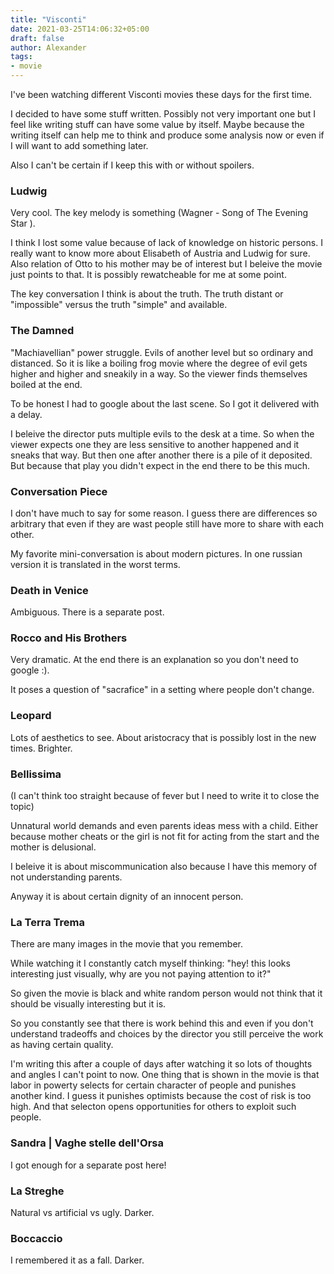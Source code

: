 ```yaml
---
title: "Visconti"
date: 2021-03-25T14:06:32+05:00
draft: false
author: Alexander
tags:
- movie
---
```


I've been watching different Visconti movies these days for the first time.

I decided to have some stuff written.
Possibly not very important one but I feel like writing stuff can have some value by itself.
Maybe because the writing itself can help me to think and produce some analysis now or even if I will want to add something later.

Also I can't be certain if I keep this with or without spoilers.

### Ludwig

Very cool.
The key melody is something (Wagner - Song of The Evening Star ).

I think I lost some value because of lack of knowledge on historic persons.
I really want to know more about Elisabeth of Austria and Ludwig for sure.
Also relation of Otto to his mother may be of interest but I beleive the movie just points to that.
It is possibly rewatcheable for me at some point.

The key conversation I think is about the truth.
The truth distant or "impossible" versus the truth "simple" and available.

### The Damned

"Machiavellian" power struggle. Evils of another level but so ordinary and distanced.
So it is like a boiling frog movie where the degree of evil gets higher and higher and sneakily in a way.
So the viewer finds themselves boiled at the end.

To be honest I had to google about the last scene.
So I got it delivered with a delay.

I beleive the director puts multiple evils to the desk at a time.
So when the viewer expects one they are less sensitive to another happened and it sneaks that way.
But then one after another there is a pile of it deposited.
But because that play you didn't expect in the end there to be this much.

### Conversation Piece

I don't have much to say for some reason.
I guess there are differences so arbitrary that even if they are wast people still have more to share with each other.

My favorite mini-conversation is about modern pictures.
In one russian version it is translated in the worst terms.

### Death in Venice

Ambiguous. There is a separate post.

### Rocco and His Brothers

Very dramatic.
At the end there is an explanation so you don't need to google :).

It poses a question of "sacrafice" in a setting where people don't change.

### Leopard

Lots of aesthetics to see.
About aristocracy that is possibly lost in the new times.
Brighter.

### Bellissima

(I can't think too straight because of fever but I need to write it to close the topic)

Unnatural world demands and even parents ideas mess with a child.
Either because mother cheats or the girl is not fit for acting from the start and the mother is delusional.

I beleive it is about miscommunication also because
I have this memory of not understanding parents.

Anyway it is about certain dignity of an innocent person.

### La Terra Trema

There are many images in the movie that you remember.

While watching it I constantly catch myself thinking: "hey! this looks interesting just visually, why are you not paying attention to it?"

So given the movie is black and white random person would not think that it should be visually interesting but it is.

So you constantly see that there is work behind this and even if you don't understand tradeoffs and choices by the director you still perceive the work as having certain quality.

I'm writing this after a couple of days after watching it so lots of thoughts and angles I can't point to now.
One thing that is shown in the movie is that labor in powerty selects for certain character of people and punishes another kind.
I guess it punishes optimists because the cost of risk is too high.
And that selecton opens opportunities for others to exploit such people.

### Sandra | Vaghe stelle dell'Orsa

I got enough for a separate post here!

### La Streghe

Natural vs artificial vs ugly.
Darker.

### Boccaccio

I remembered it as a fall.
Darker.
